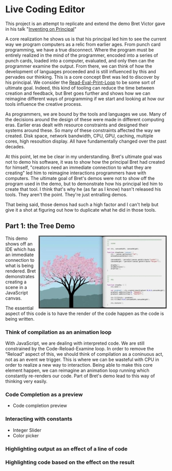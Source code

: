 # Live Coding Editor
This project is an attempt to replicate and extend the demo Bret Victor gave in his
talk "[Inventing on Principal](https://www.youtube.com/watch?v=PUv66718DII)"

A core realization he shows us is that his principal led him to see the current way
we program computers as a relic from earlier ages. From punch card programming, we have
a true disconnect. Where the program must be entirely realized in the mind of the
programmer, encoded into a series of punch cards, loaded into a computer, evaluated, and
only then can the programmer examine the output. From there, we can think of how the
development of languages proceeded and is still influenced by this and pervades our
thinking.  This is a core concept Bret was led to discover by his principal. We consider
the [Read-Eval-Print-Loop](https://en.wikipedia.org/wiki/Read%E2%80%93eval%E2%80%93print_loop) to be some sort of ultimate goal.
Indeed, this kind of tooling can reduce the time between creation and feedback, but Bret
goes further and shows how we can reimagine different ways of programming if we start
and looking at how our tools influence the creative process.

As programmers, we are bound by the tools and languages we use. Many of the
decisions around the design of these were made in different computing eras. Earlier eras
dealt with resource constraints and designed their systems around these. So many of these
constraints affected the way we created. Disk space, network bandwidth, CPU, GPU, caching,
multiple cores, high resoultion display. All have fundamentally changed over the past
decades.

At this point, let me be clear in my understanding. Bret's ultimate goal was not to demo
his software, it was to show how the principal Bret had created for himself, "creators
need an immediate connection to what they are creating" led him to reimagine
interactions programmers have with computers. The ultimate goal of Bret's demos were
not to show off the program used in the demo, but to demonstrate how his principal led
him to create that tool. I think that's why he (as far as I know) hasn't released his
tools. They aren't the point.  They're just entralling demos.

That being said, those demos had such a high <gasp> factor and I can't help but give it
a shot at figuring out how to duplicate what he did in those tools.

## Part 1: the Tree Demo
<img src="/img/bret_victor_tree_demo.jpg" width=400 align=right />

This demo shows off an IDE which has an immediate connection to what is being rendered.
Bret demonstrates creating a scene in a JavaScript canvas.

The essential aspect of this code is to have the render of the code happen as the code
is being written.

### Think of compilation as an animation loop

With JavaScript, we are dealing with interpreted code.  We are still constrained by the
Code-Reload-Examine loop.  In order to remove the "Reload" aspect of this, we should think
of compilation as a coninuous act, not as an event we trigger. This is where we can be
wasteful with CPU in order to realize a new way to interaction. Being able to make this
core element happen, we can reimagine an animation loop running which constantly re-renders
our code. Part of Bret's demo lead to this way of thinking very easily.

### Code Completion as a preview
* Code completion preview

### Interacting with constants
* Integer Slider
* Color picker

### Highlighting output as an effect of a line of code

### Highlighting code based on the effect on the result
